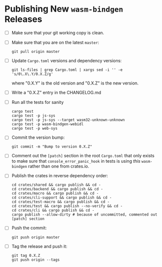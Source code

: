 # Publishing New `wasm-bindgen` Releases

* [ ] Make sure that your git working copy is clean.

* [ ] Make sure that you are on the latest `master`:

  ```
  git pull origin master
  ```

* [ ] Update `Cargo.toml` versions and dependency versions:

  ```
  git ls-files | grep Cargo.toml | xargs sed -i '' -e 's/0\.X\.Y/0.X.Z/g'
  ```

  where "0.X.Y" is the old version and "0.X.Z" is the new version.

* [ ] Write a "0.X.Z" entry in the CHANGELOG.md

* [ ] Run all the tests for sanity

  ```
  cargo test
  cargo test -p js-sys
  cargo test -p js-sys --target wasm32-unknown-unknown
  cargo test -p wasm-bindgen-webidl
  cargo test -p web-sys
  ```

* [ ] Commit the version bump:

  ```
  git commit -m "Bump to version 0.X.Z"
  ```

* [ ] Comment out the `[patch]` section in the root `Cargo.toml` that only
      exists to make sure that `console_error_panic_hook` in tests is using
      *this* `wasm-bindgen` rather than one from crates.io.

* [ ] Publish the crates in reverse dependency order:

  ```
  cd crates/shared && cargo publish && cd -
  cd crates/backend && cargo publish && cd -
  cd crates/macro && cargo publish && cd -
  cd crates/cli-support && cargo publish && cd -
  cd crates/test-macro && cargo publish && cd -
  cd crates/test && cargo publish --no-verify && cd -
  cd crates/cli && cargo publish && cd -
  cargo publish --allow-dirty # because of uncommitted, commented out [patch] section
  ```

* [ ] Push the commit:

  ```
  git push origin master
  ```

* [ ] Tag the release and push it:

  ```
  git tag 0.X.Z
  git push origin --tags
  ```
